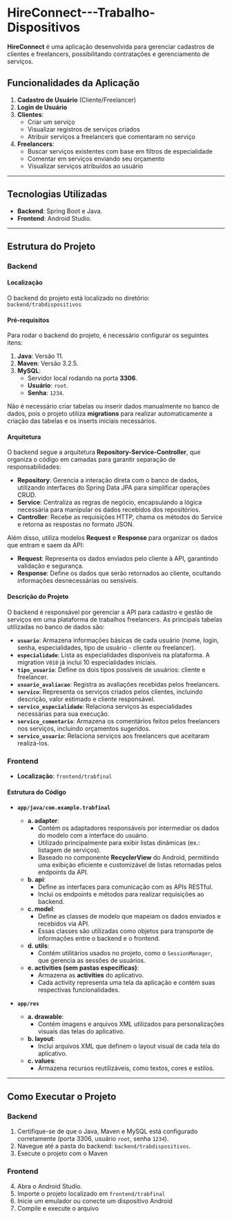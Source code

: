 # HireConnect---Trabalho-Dispositivos

**HireConnect** é uma aplicação desenvolvida para gerenciar cadastros de clientes e freelancers, possibilitando contratações e gerenciamento de serviços. 

## **Funcionalidades da Aplicação**

1. **Cadastro de Usuário** (Cliente/Freelancer)
2. **Login de Usuário**
3. **Clientes**:
   - Criar um serviço
   - Visualizar registros de serviços criados
   - Atribuir serviços a freelancers que comentaram no serviço
4. **Freelancers**:
   - Buscar serviços existentes com base em filtros de especialidade
   - Comentar em serviços enviando seu orçamento
   - Visualizar serviços atribuídos ao usuário

---

## **Tecnologias Utilizadas**

- **Backend**: Spring Boot e Java.
- **Frontend**: Android Studio.

---

## **Estrutura do Projeto**

### **Backend**

#### **Localização**
O backend do projeto está localizado no diretório:  
`backend/trabdispositivos`

#### **Pré-requisitos**
Para rodar o backend do projeto, é necessário configurar os seguintes itens:

1. **Java**: Versão 11.
2. **Maven**: Versão 3.2.5.
3. **MySQL**:
   - Servidor local rodando na porta **3306**.
   - **Usuário**: `root`.
   - **Senha**: `1234`.

Não é necessário criar tabelas ou inserir dados manualmente no banco de dados, pois o projeto utiliza **migrations** para realizar automaticamente a criação das tabelas e os inserts iniciais necessários.

#### **Arquitetura**

O backend segue a arquitetura **Repository-Service-Controller**, que organiza o código em camadas para garantir separação de responsabilidades:

- **Repository**: Gerencia a interação direta com o banco de dados, utilizando interfaces do Spring Data JPA para simplificar operações CRUD.
- **Service**: Centraliza as regras de negócio, encapsulando a lógica necessária para manipular os dados recebidos dos repositórios.
- **Controller**: Recebe as requisições HTTP, chama os métodos do Service e retorna as respostas no formato JSON.

Além disso, utiliza modelos **Request** e **Response** para organizar os dados que entram e saem da API:

- **Request**: Representa os dados enviados pelo cliente à API, garantindo validação e segurança.
- **Response**: Define os dados que serão retornados ao cliente, ocultando informações desnecessárias ou sensíveis.

#### **Descrição do Projeto**
O backend é responsável por gerenciar a API para cadastro e gestão de serviços em uma plataforma de trabalhos freelancers. As principais tabelas utilizadas no banco de dados são:

- **`usuario`**: Armazena informações básicas de cada usuário (nome, login, senha, especialidades, tipo de usuário - cliente ou freelancer).
- **`especialidade`**: Lista as especialidades disponíveis na plataforma. A migration `V010` já inclui 10 especialidades iniciais.
- **`tipo_usuario`**: Define os dois tipos possíveis de usuários: cliente e freelancer.
- **`usuario_avaliacao`**: Registra as avaliações recebidas pelos freelancers.
- **`servico`**: Representa os serviços criados pelos clientes, incluindo descrição, valor estimado e cliente responsável.
- **`servico_especialidade`**: Relaciona serviços às especialidades necessárias para sua execução.
- **`servico_comentario`**: Armazena os comentários feitos pelos freelancers nos serviços, incluindo orçamentos sugeridos.
- **`servico_usuario`**: Relaciona serviços aos freelancers que aceitaram realizá-los.
### **Frontend**
- **Localização**: `frontend/trabfinal`

#### Estrutura do Código
- **`app/java/com.example.trabfinal`**
  - **a. adapter**:
    - Contém os adaptadores responsáveis por intermediar os dados do modelo com a interface do usuário.
    - Utilizado principalmente para exibir listas dinâmicas (ex.: listagem de serviços).
    - Baseado no componente **RecyclerView** do Android, permitindo uma exibição eficiente e customizável de listas retornadas pelos endpoints da API.
  - **b. api**:
    - Define as interfaces para comunicação com as APIs RESTful.
    - Inclui os endpoints e métodos para realizar requisições ao backend.
  - **c. model**:
    - Define as classes de modelo que mapeiam os dados enviados e recebidos via API.
    - Essas classes são utilizadas como objetos para transporte de informações entre o backend e o frontend.
  - **d. utils**:
    - Contém utilitários usados no projeto, como o `SessionManager`, que gerencia as sessões de usuários.
  - **e. activities (sem pastas específicas)**:
    - Armazena as **activities** do aplicativo.
    - Cada activity representa uma tela da aplicação e contém suas respectivas funcionalidades.

- **`app/res`**
  - **a. drawable**:
    - Contém imagens e arquivos XML utilizados para personalizações visuais das telas do aplicativo.
  - **b. layout**:
    - Inclui arquivos XML que definem o layout visual de cada tela do aplicativo.
  - **c. values**:
    - Armazena recursos reutilizáveis, como textos, cores e estilos.

---

## **Como Executar o Projeto**

### **Backend**
1. Certifique-se de que o Java, Maven e MySQL está configurado corretamente (porta 3306, usuário `root`, senha `1234`).
2. Navegue até a pasta do backend: `backend/trabdispositivos`.
3. Execute o projeto com o Maven

### **Frontend**

4. Abra o Android Studio.
5. Importe o projeto localizado em `frontend/trabfinal`
6. Inicie um emulador ou conecte um dispositivo Android
7. Compile e execute o arquivo
